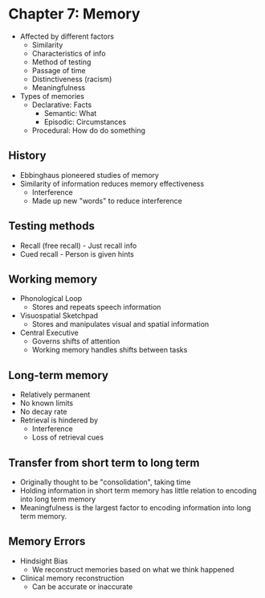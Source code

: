 # Chapter 7: Memory
* Affected by different factors
  * Similarity
  * Characteristics of info
  * Method of testing
  * Passage of time
  * Distinctiveness (racism)
  * Meaningfulness
* Types of memories
  * Declarative: Facts
    * Semantic: What
    * Episodic: Circumstances
  * Procedural: How do do something

## History
* Ebbinghaus pioneered studies of memory
* Similarity of information reduces memory effectiveness
  * Interference
  * Made up new "words" to reduce interference

## Testing methods
* Recall (free recall) - Just recall info
* Cued recall - Person is given hints

## Working memory
* Phonological Loop
  * Stores and repeats speech information
* Visuospatial Sketchpad
  * Stores and manipulates visual and spatial information
* Central Executive
  * Governs shifts of attention
  * Working memory handles shifts between tasks

## Long-term memory
* Relatively permanent
* No known limits
* No decay rate
* Retrieval is hindered by
  * Interference
  * Loss of retrieval cues

## Transfer from short term to long term
* Originally thought to be "consolidation", taking time
* Holding information in short term memory has little relation to encoding into long term memory
* Meaningfulness is the largest factor to encoding information into long term memory.

## Memory Errors
* Hindsight Bias
  * We reconstruct memories based on what we think happened
* Clinical memory reconstruction
  * Can be accurate or inaccurate
